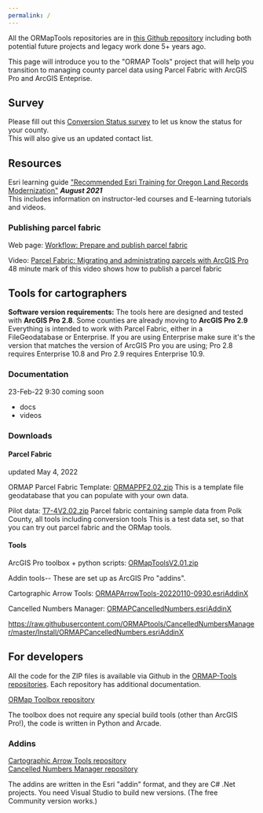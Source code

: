 ```yaml
---
permalink: /
---
```

All the ORMapTools repositories are in
[this Github repository](https://github.com/ORMAPTools)
including both potential future projects and legacy work done 5+ years ago.

This page will introduce you to the "ORMAP Tools" project that will help you 
transition to managing county parcel data using Parcel Fabric with ArcGIS Pro and ArcGIS Enteprise.

## Survey

Please fill out this [Conversion Status survey](https://docs.google.com/forms/d/e/1FAIpQLScLnnL2K0-6XgkTuEsw7QQ-Sx-LXNLE1jY4Y5ATNiESmDRE_A/viewform?vc=0&c=0&w=1&flr=0&pli=1&fbzx=5578410564896297533")
to let us know the status for your county.  
This will also give us an updated contact list.

## Resources

Esri learning guide ["Recommended Esri Training for Oregon Land Records Modernization"](docs/ArcGIS%20Training%20Plan%20For%20ORMAP%20for%20JS_edit.pdf) ***August 2021***  
This includes information on instructor-led courses and E-learning tutorials and videos.

### Publishing parcel fabric

Web page: [Workflow: Prepare and publish parcel fabric
](https://pro.arcgis.com/en/pro-app/latest/help/data/parcel-editing/workflow-publishpf.htm)

Video: [Parcel Fabric: Migrating and administrating parcels with ArcGIS Pro](https://www.esri.com/videos/watch?videoid=zvTSIHKHC54&title=parcel-fabric-migrating-and-administrating-parcels-with-arcgis-pro)  
48 minute mark of this video shows how to publish a parcel fabric  

## Tools for cartographers

**Software version requirements:** 
The tools here are designed and tested with **ArcGIS Pro 2.8**.
Some counties are already moving to **ArcGIS Pro 2.9**
Everything is intended to work with Parcel Fabric, either in a FileGeodatabase or Enterprise.
If you are using Enterprise make sure it's the version that matches the version of ArcGIS Pro you are using; Pro 2.8 requires Enterprise 10.8 and Pro 2.9 requires Enterprise 10.9.

### Documentation

23-Feb-22 9:30 coming soon

* docs
* videos
    
### Downloads

#### Parcel Fabric

updated May 4, 2022

ORMAP Parcel Fabric Template: [ORMAPPF2.02.zip](downloads/ORMAPPF2.02.zip) This is a template file geodatabase that you can populate with your own data. 

Pilot data: [T7-4V2.02.zip](downloads/T7-4V2.02.zip) Parcel fabric containing sample data from Polk County, all tools including conversion tools
This is a test data set, so that you can try out parcel fabric and the ORMap tools.

#### Tools

ArcGIS Pro toolbox + python scripts:  [ORMapToolsV2.01.zip](downloads/ORMAPToolsV2.01.zip)

Addin tools-- These are set up as ArcGIS Pro "addins".

Cartographic Arrow Tools: [ORMAPArrowTools-20220110-0930.esriAddinX](https://github.com/ORMAPtools/ArrowTools/raw/main/ORMAPArrowTools-20220110-0930.esriAddinX)

Cancelled Numbers Manager: [ORMAPCancelledNumbers.esriAddinX](https://github.com/ORMAPtools/CancelledNumbersManager/raw/main/Install/ORMAPCancelledNumbers.esriAddinX)

https://raw.githubusercontent.com/ORMAPtools/CancelledNumbersManager/master/Install/ORMAPCancelledNumbers.esriAddinX
## For developers

All the code for the ZIP files is available via Github in the [ORMAP-Tools repositories](https://github.com/ORMAPtools).
Each repository has additional documentation.

[ORMap Toolbox repository](https://github.com/ORMAPtools/ORMAP-Tools)

The toolbox does not require any special build tools (other than ArcGIS Pro!), the code is written in Python and Arcade.

### Addins

[Cartographic Arrow Tools repository](https://github.com/ORMAPtools/ArrowTools)  
[Cancelled Numbers Manager repository](https://github.com/ORMAPtools/CancelledNumbersManager)

The addins are written in the Esri "addin" format, and they are C# .Net projects.
You need Visual Studio to build new versions. (The free Community version works.)
